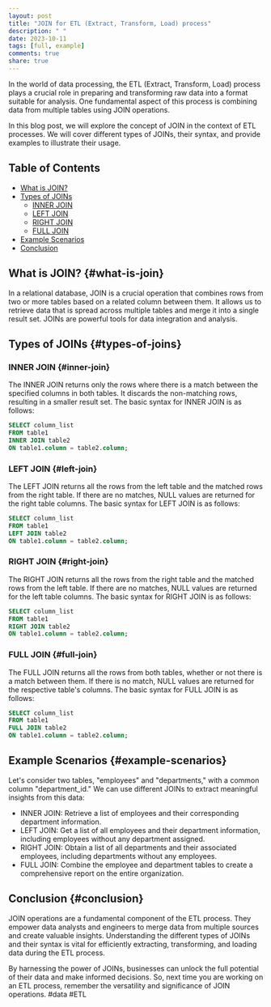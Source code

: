 ```yaml
---
layout: post
title: "JOIN for ETL (Extract, Transform, Load) process"
description: " "
date: 2023-10-11
tags: [full, example]
comments: true
share: true
---
```


In the world of data processing, the ETL (Extract, Transform, Load) process plays a crucial role in preparing and transforming raw data into a format suitable for analysis. One fundamental aspect of this process is combining data from multiple tables using JOIN operations.

In this blog post, we will explore the concept of JOIN in the context of ETL processes. We will cover different types of JOINs, their syntax, and provide examples to illustrate their usage.

## Table of Contents
- [What is JOIN?](#what-is-join)
- [Types of JOINs](#types-of-joins)
  - [INNER JOIN](#inner-join)
  - [LEFT JOIN](#left-join)
  - [RIGHT JOIN](#right-join)
  - [FULL JOIN](#full-join)
- [Example Scenarios](#example-scenarios)
- [Conclusion](#conclusion)

## What is JOIN? {#what-is-join}

In a relational database, JOIN is a crucial operation that combines rows from two or more tables based on a related column between them. It allows us to retrieve data that is spread across multiple tables and merge it into a single result set. JOINs are powerful tools for data integration and analysis.

## Types of JOINs {#types-of-joins}

### INNER JOIN {#inner-join}

The INNER JOIN returns only the rows where there is a match between the specified columns in both tables. It discards the non-matching rows, resulting in a smaller result set. The basic syntax for INNER JOIN is as follows:

```sql
SELECT column_list
FROM table1
INNER JOIN table2
ON table1.column = table2.column;
```

### LEFT JOIN {#left-join}

The LEFT JOIN returns all the rows from the left table and the matched rows from the right table. If there are no matches, NULL values are returned for the right table columns. The basic syntax for LEFT JOIN is as follows:

```sql
SELECT column_list
FROM table1
LEFT JOIN table2
ON table1.column = table2.column;
```

### RIGHT JOIN {#right-join}

The RIGHT JOIN returns all the rows from the right table and the matched rows from the left table. If there are no matches, NULL values are returned for the left table columns. The basic syntax for RIGHT JOIN is as follows:

```sql
SELECT column_list
FROM table1
RIGHT JOIN table2
ON table1.column = table2.column;
```

### FULL JOIN {#full-join}

The FULL JOIN returns all the rows from both tables, whether or not there is a match between them. If there is no match, NULL values are returned for the respective table's columns. The basic syntax for FULL JOIN is as follows:

```sql
SELECT column_list
FROM table1
FULL JOIN table2
ON table1.column = table2.column;
```

## Example Scenarios {#example-scenarios}

Let's consider two tables, "employees" and "departments," with a common column "department_id." We can use different JOINs to extract meaningful insights from this data:

- INNER JOIN: Retrieve a list of employees and their corresponding department information.
- LEFT JOIN: Get a list of all employees and their department information, including employees without any department assigned.
- RIGHT JOIN: Obtain a list of all departments and their associated employees, including departments without any employees.
- FULL JOIN: Combine the employee and department tables to create a comprehensive report on the entire organization.

## Conclusion {#conclusion}

JOIN operations are a fundamental component of the ETL process. They empower data analysts and engineers to merge data from multiple sources and create valuable insights. Understanding the different types of JOINs and their syntax is vital for efficiently extracting, transforming, and loading data during the ETL process.

By harnessing the power of JOINs, businesses can unlock the full potential of their data and make informed decisions. So, next time you are working on an ETL process, remember the versatility and significance of JOIN operations. #data #ETL